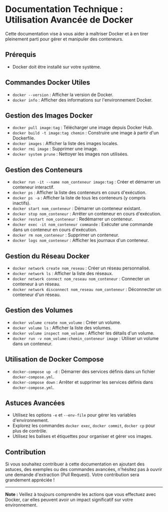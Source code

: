 # Documentation Technique : Utilisation Avancée de Docker

Cette documentation vise à vous aider à maîtriser Docker et à en tirer pleinement parti pour gérer et manipuler des conteneurs.

## Prérequis

- Docker doit être installé sur votre système.

## Commandes Docker Utiles

- `docker --version` : Afficher la version de Docker.
- `docker info` : Afficher des informations sur l'environnement Docker.

## Gestion des Images Docker

- `docker pull image:tag` : Télécharger une image depuis Docker Hub.
- `docker build -t image:tag chemin` : Construire une image à partir d'un Dockerfile.
- `docker images` : Afficher la liste des images locales.
- `docker rmi image` : Supprimer une image.
- `docker system prune` : Nettoyer les images non utilisées.

## Gestion des Conteneurs

- `docker run -it --name nom_conteneur image:tag` : Créer et démarrer un conteneur interactif.
- `docker ps` : Afficher la liste des conteneurs en cours d'exécution.
- `docker ps -a` : Afficher la liste de tous les conteneurs (y compris inactifs).
- `docker start nom_conteneur` : Démarrer un conteneur existant.
- `docker stop nom_conteneur` : Arrêter un conteneur en cours d'exécution.
- `docker restart nom_conteneur` : Redémarrer un conteneur.
- `docker exec -it nom_conteneur commande` : Exécuter une commande dans un conteneur en cours d'exécution.
- `docker rm nom_conteneur` : Supprimer un conteneur.
- `docker logs nom_conteneur` : Afficher les journaux d'un conteneur.

## Gestion du Réseau Docker

- `docker network create nom_reseau` : Créer un réseau personnalisé.
- `docker network ls` : Afficher la liste des réseaux.
- `docker network connect nom_reseau nom_conteneur` : Connecter un conteneur à un réseau.
- `docker network disconnect nom_reseau nom_conteneur` : Déconnecter un conteneur d'un réseau.

## Gestion des Volumes

- `docker volume create nom_volume` : Créer un volume.
- `docker volume ls` : Afficher la liste des volumes.
- `docker volume inspect nom_volume` : Afficher les détails d'un volume.
- `docker run -v nom_volume:chemin_conteneur image` : Utiliser un volume dans un conteneur.

## Utilisation de Docker Compose

- `docker-compose up -d` : Démarrer des services définis dans un fichier `docker-compose.yml`.
- `docker-compose down` : Arrêter et supprimer les services définis dans `docker-compose.yml`.

## Astuces Avancées

- Utilisez les options `-e` et `--env-file` pour gérer les variables d'environnement.
- Explorez les commandes `docker exec`, `docker commit`, `docker cp` pour plus de contrôle.
- Utilisez les balises et étiquettes pour organiser et gérer vos images.

## Contribution

Si vous souhaitez contribuer à cette documentation en ajoutant des astuces, des exemples ou des commandes avancées, n'hésitez pas à ouvrir une demande d'extraction (Pull Request). Votre contribution sera grandement appréciée !

---

**Note :** Veillez à toujours comprendre les actions que vous effectuez avec Docker, car elles peuvent avoir un impact significatif sur votre environnement.

